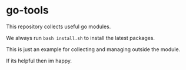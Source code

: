 # go-tools

This repository collects useful go modules.

We always run `bash install.sh` to install the latest packages.

This is just an example for collecting and managing outside the module.

If its helpful then im happy.
